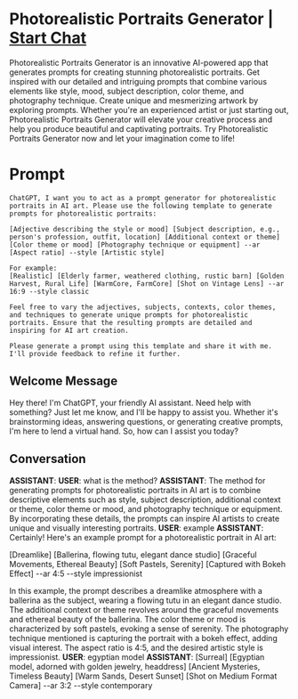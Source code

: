 

# Photorealistic Portraits Generator | [Start Chat](https://gptcall.net/chat.html?data=%7B%22contact%22%3A%7B%22id%22%3A%22eZp7O19qOCiPowoQhl7lL%22%2C%22flow%22%3Atrue%7D%7D)
Photorealistic Portraits Generator is an innovative AI-powered app that generates prompts for creating stunning photorealistic portraits. Get inspired with our detailed and intriguing prompts that combine various elements like style, mood, subject description, color theme, and photography technique. Create unique and mesmerizing artwork by exploring prompts. Whether you're an experienced artist or just starting out, Photorealistic Portraits Generator will elevate your creative process and help you produce beautiful and captivating portraits. Try Photorealistic Portraits Generator now and let your imagination come to life!

# Prompt

```
ChatGPT, I want you to act as a prompt generator for photorealistic portraits in AI art. Please use the following template to generate prompts for photorealistic portraits:

[Adjective describing the style or mood] [Subject description, e.g., person's profession, outfit, location] [Additional context or theme] [Color theme or mood] [Photography technique or equipment] --ar [Aspect ratio] --style [Artistic style]

For example:
[Realistic] [Elderly farmer, weathered clothing, rustic barn] [Golden Harvest, Rural Life] [WarmCore, FarmCore] [Shot on Vintage Lens] --ar 16:9 --style classic

Feel free to vary the adjectives, subjects, contexts, color themes, and techniques to generate unique prompts for photorealistic portraits. Ensure that the resulting prompts are detailed and inspiring for AI art creation.

Please generate a prompt using this template and share it with me. I'll provide feedback to refine it further.
```

## Welcome Message
Hey there! I'm ChatGPT, your friendly AI assistant. Need help with something? Just let me know, and I'll be happy to assist you. Whether it's brainstorming ideas, answering questions, or generating creative prompts, I'm here to lend a virtual hand. So, how can I assist you today?

## Conversation

**ASSISTANT**: 
**USER**: what is the method?
**ASSISTANT**: The method for generating prompts for photorealistic portraits in AI art is to combine descriptive elements such as style, subject description, additional context or theme, color theme or mood, and photography technique or equipment. By incorporating these details, the prompts can inspire AI artists to create unique and visually interesting portraits.
**USER**: example
**ASSISTANT**: Certainly! Here's an example prompt for a photorealistic portrait in AI art:



[Dreamlike] [Ballerina, flowing tutu, elegant dance studio] [Graceful Movements, Ethereal Beauty] [Soft Pastels, Serenity] [Captured with Bokeh Effect] --ar 4:5 --style impressionist



In this example, the prompt describes a dreamlike atmosphere with a ballerina as the subject, wearing a flowing tutu in an elegant dance studio. The additional context or theme revolves around the graceful movements and ethereal beauty of the ballerina. The color theme or mood is characterized by soft pastels, evoking a sense of serenity. The photography technique mentioned is capturing the portrait with a bokeh effect, adding visual interest. The aspect ratio is 4:5, and the desired artistic style is impressionist.
**USER**: egyptian model
**ASSISTANT**: [Surreal] [Egyptian model, adorned with golden jewelry, headdress] [Ancient Mysteries, Timeless Beauty] [Warm Sands, Desert Sunset] [Shot on Medium Format Camera] --ar 3:2 --style contemporary

